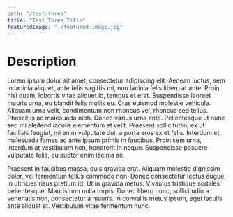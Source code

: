 ```yaml
---
path: "/test-three"
title: "Test Three Title"
featuredImage: "./featured-image.jpg"
---
```


# Description
Lorem ipsum dolor sit amet, consectetur adipiscing elit. Aenean luctus, sem in lacinia aliquet, ante felis sagittis mi, non lacinia felis libero at ante. Proin nisi quam, lobortis vitae aliquet id, tempus et erat. Suspendisse laoreet mauris urna, eu blandit felis mollis eu. Cras euismod molestie vehicula. Aliquam urna velit, condimentum non rhoncus vel, rhoncus sed tellus. Phasellus ac malesuada nibh. Donec varius urna ante. Pellentesque ut nunc sed mi eleifend iaculis elementum et velit. Praesent sollicitudin, ex ut facilisis feugiat, mi enim vulputate dui, a porta eros ex et felis. Interdum et malesuada fames ac ante ipsum primis in faucibus. Proin sem urna, interdum at vestibulum non, hendrerit in neque. Suspendisse posuere vulputate felis, eu auctor enim lacinia ac.

Praesent in faucibus massa, quis gravida erat. Aliquam molestie dignissim dolor, vel fermentum tellus commodo non. Donec consectetur lectus augue, in ultricies risus pretium id. Ut in gravida metus. Vivamus tristique sodales pellentesque. Mauris non nulla turpis. Donec libero nunc, sollicitudin a venenatis non, consectetur a mauris. In convallis metus ipsum, eget iaculis ante aliquet et. Vestibulum vitae fermentum nunc.
